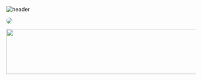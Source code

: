 ![header](https://capsule-render.vercel.app/api?type=transparent)


  <img 
    src="https://github-readme-stats.vercel.app/api/top-langs/?username=yungxhi&layout=compact&theme=radical&hide_border=true" 
    style="margin-right: 50px; border-radius: 30px;" 
  />




<a href="https://github.com/devxb/gitanimals">
  <img src="https://render.gitanimals.org/lines/{yungxhi}?pet-id=1" width="1000" height="120"/>
</a>

